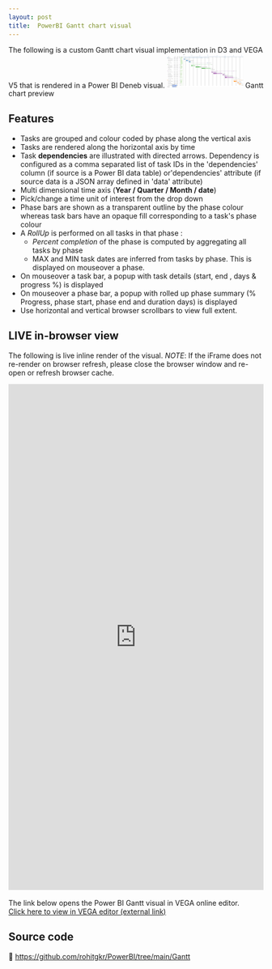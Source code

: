 ```yaml
---
layout: post
title:  PowerBI Gantt chart visual
---
```

<head>
  <style>
    .container {
      max-width: 100%
    } 
    .narrow_container {
      max-width: 30%
    } 
    .vega-bindings {
      position: absolute;
      top: 0
    }
  </style>
</head>
The following is a custom Gantt chart visual implementation in D3 and VEGA V5 that is rendered in a Power BI Deneb visual.

<img src="/images/Gantt_vega.PNG" alt="Project Plan" style="max-width: 30%"> 
Gantt chart preview

## Features
- Tasks are grouped and colour coded by phase along the vertical axis 
- Tasks are rendered along the horizontal axis by time
- Task **dependencies** are illustrated with directed arrows. Dependency is configured as a comma separated list of task IDs in the 'dependencies' column (if source is a Power BI data table) or'dependencies' attribute (if source data is a JSON array defined in 'data' attribute)  
- Multi dimensional time axis (**Year / Quarter / Month / date**)
- Pick/change a time unit of interest from the drop down
- Phase bars are shown as a transparent outline by the phase colour whereas task bars have an opaque fill corresponding to a task's phase colour  
- A *RollUp* is performed on all tasks in that phase :
  - *Percent completion* of the phase is computed by aggregating all tasks by phase
  - MAX and MIN task dates are inferred from tasks by phase. This is displayed on mouseover a phase.
- On mouseover a task bar, a popup with task details (start, end , days & progress %) is displayed
- On mouseover a phase bar, a popup with rolled up phase summary (% Progress, phase start, phase end and duration days) is displayed
- Use horizontal and vertical browser scrollbars to view full extent.

## LIVE in-browser view 
The following is live inline render of the visual.
*NOTE*: If the iFrame does not re-render on browser refresh, please close the browser window and re-open or refresh browser cache. 


<iframe id='vega_frm' width="2000" height="1000" seamless frameborder="0" src="https://tinyurl.com/GanttRohit" style="max-width:100%;overflow:scroll"></iframe>


The link below opens the Power BI Gantt visual in VEGA online editor.  
<a href="https://tinyurl.com/GanttRohit" target="_blank">Click here to view in VEGA editor (external link)</a>

## Source code
	https://github.com/rohitgkr/PowerBI/tree/main/Gantt 

